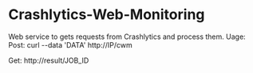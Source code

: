 # Crashlytics-Web-Monitoring 
Web service to gets requests from Crashlytics and process them.
Uage:
Post: curl --data 'DATA' http://IP/cwm
 
Get: http://result/JOB_ID
